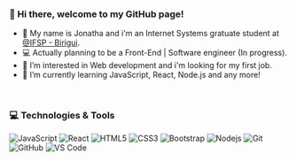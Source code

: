### 👋 Hi there, welcome to my GitHub page! 
- 🏫 My name is Jonatha and i'm an Internet Systems gratuate student at [@IFSP - Birigui](https://www.ifsp.edu.br/).
- 💻 Actually planning to be a Front-End | Software engineer (In progress).
- 👀 I’m interested in Web development and i'm looking for my first job.
- 🌱 I’m currently learning JavaScript, React, Node.js and any more!
<br/>

### 💻 Technologies & Tools


![JavaScript](https://img.shields.io/badge/-JavaScript-%23F7DF1C?style=flat-square&logo=javascript&logoColor=000000&labelColor=%23F7DF1C&color=%23FFCE5A)
![React](https://img.shields.io/badge/-React-61DAFB?style=flat-square&logo=react&logoColor=ffffff)
![HTML5](https://img.shields.io/badge/-HTML5-%23E44D27?style=flat-square&logo=html5&logoColor=ffffff)
![CSS3](https://img.shields.io/badge/-CSS3-%231572B6?style=flat-square&logo=css3)
![Bootstrap](https://img.shields.io/badge/-Bootstrap-563D7C?style=flat-square&logo=Bootstrap)
![Nodejs](https://img.shields.io/badge/-Nodejs-339933?style=flat-square&logo=Node.js&logoColor=ffffff)
![Git](https://img.shields.io/badge/-Git-%23F05032?style=flat-square&logo=git&logoColor=%23ffffff)
![GitHub](https://img.shields.io/badge/-GitHub-181717?style=flat-square&logo=github)
![VS Code](http://img.shields.io/badge/-VS%20Code-007ACC?style=flat-square&logo=visual-studio-code&logoColor=ffffff)

<!--
**jonathauniverse/jonathauniverse** is a ✨ _special_ ✨ repository because its `README.md` (this file) appears on your GitHub profile.
-->
